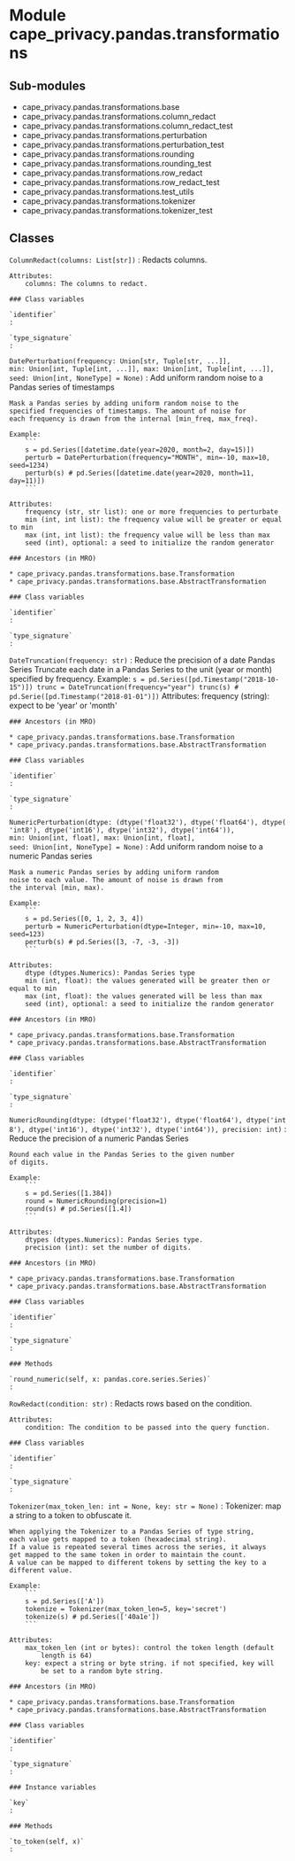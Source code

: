 Module cape_privacy.pandas.transformations
==========================================

Sub-modules
-----------
* cape_privacy.pandas.transformations.base
* cape_privacy.pandas.transformations.column_redact
* cape_privacy.pandas.transformations.column_redact_test
* cape_privacy.pandas.transformations.perturbation
* cape_privacy.pandas.transformations.perturbation_test
* cape_privacy.pandas.transformations.rounding
* cape_privacy.pandas.transformations.rounding_test
* cape_privacy.pandas.transformations.row_redact
* cape_privacy.pandas.transformations.row_redact_test
* cape_privacy.pandas.transformations.test_utils
* cape_privacy.pandas.transformations.tokenizer
* cape_privacy.pandas.transformations.tokenizer_test

Classes
-------

`ColumnRedact(columns: List[str])`
:   Redacts columns.
    
    Attributes:
        columns: The columns to redact.

    ### Class variables

    `identifier`
    :

    `type_signature`
    :

`DatePerturbation(frequency: Union[str, Tuple[str, ...]], min: Union[int, Tuple[int, ...]], max: Union[int, Tuple[int, ...]], seed: Union[int, NoneType] = None)`
:   Add uniform random noise to a Pandas series of timestamps
    
    Mask a Pandas series by adding uniform random noise to the
    specified frequencies of timestamps. The amount of noise for
    each frequency is drawn from the internal [min_freq, max_freq).
    
    Example:
        ```
        s = pd.Series([datetime.date(year=2020, month=2, day=15)])
        perturb = DatePerturbation(frequency="MONTH", min=-10, max=10, seed=1234)
        perturb(s) # pd.Series([datetime.date(year=2020, month=11, day=11)])
        ```
    
    Attributes:
        frequency (str, str list): one or more frequencies to perturbate
        min (int, int list): the frequency value will be greater or equal to min
        max (int, int list): the frequency value will be less than max
        seed (int), optional: a seed to initialize the random generator

    ### Ancestors (in MRO)

    * cape_privacy.pandas.transformations.base.Transformation
    * cape_privacy.pandas.transformations.base.AbstractTransformation

    ### Class variables

    `identifier`
    :

    `type_signature`
    :

`DateTruncation(frequency: str)`
:   Reduce the precision of a date Pandas Series
    Truncate each date in a Pandas Series to the unit (year
    or month) specified by frequency.
    Example:
        ```
        s = pd.Series([pd.Timestamp("2018-10-15")])
        trunc = DateTruncation(frequency="year")
        trunc(s) # pd.Serie([pd.Timestamp("2018-01-01")])
        ```
    Attributes:
        frequency (string): expect to be 'year' or 'month'

    ### Ancestors (in MRO)

    * cape_privacy.pandas.transformations.base.Transformation
    * cape_privacy.pandas.transformations.base.AbstractTransformation

    ### Class variables

    `identifier`
    :

    `type_signature`
    :

`NumericPerturbation(dtype: (dtype('float32'), dtype('float64'), dtype('int8'), dtype('int16'), dtype('int32'), dtype('int64')), min: Union[int, float], max: Union[int, float], seed: Union[int, NoneType] = None)`
:   Add uniform random noise to a numeric Pandas series
    
    Mask a numeric Pandas series by adding uniform random
    noise to each value. The amount of noise is drawn from
    the interval [min, max).
    
    Example:
        ```
        s = pd.Series([0, 1, 2, 3, 4])
        perturb = NumericPerturbation(dtype=Integer, min=-10, max=10, seed=123)
        perturb(s) # pd.Series([3, -7, -3, -3])
        ```
    
    Attributes:
        dtype (dtypes.Numerics): Pandas Series type
        min (int, float): the values generated will be greater then or equal to min
        max (int, float): the values generated will be less than max
        seed (int), optional: a seed to initialize the random generator

    ### Ancestors (in MRO)

    * cape_privacy.pandas.transformations.base.Transformation
    * cape_privacy.pandas.transformations.base.AbstractTransformation

    ### Class variables

    `identifier`
    :

    `type_signature`
    :

`NumericRounding(dtype: (dtype('float32'), dtype('float64'), dtype('int8'), dtype('int16'), dtype('int32'), dtype('int64')), precision: int)`
:   Reduce the precision of a numeric Pandas Series
    
    Round each value in the Pandas Series to the given number
    of digits.
    
    Example:
        ```
        s = pd.Series([1.384])
        round = NumericRounding(precision=1)
        round(s) # pd.Series([1.4])
        ```
    
    Attributes:
        dtypes (dtypes.Numerics): Pandas Series type.
        precision (int): set the number of digits.

    ### Ancestors (in MRO)

    * cape_privacy.pandas.transformations.base.Transformation
    * cape_privacy.pandas.transformations.base.AbstractTransformation

    ### Class variables

    `identifier`
    :

    `type_signature`
    :

    ### Methods

    `round_numeric(self, x: pandas.core.series.Series)`
    :

`RowRedact(condition: str)`
:   Redacts rows based on the condition.
    
    Attributes:
        condition: The condition to be passed into the query function.

    ### Class variables

    `identifier`
    :

    `type_signature`
    :

`Tokenizer(max_token_len: int = None, key: str = None)`
:   Tokenizer: map a string to a token to obfuscate it.
    
    When applying the Tokenizer to a Pandas Series of type string,
    each value gets mapped to a token (hexadecimal string).
    If a value is repeated several times across the series, it always
    get mapped to the same token in order to maintain the count.
    A value can be mapped to different tokens by setting the key to a
    different value.
    
    Example:
        ```
        s = pd.Series(['A'])
        tokenize = Tokenizer(max_token_len=5, key='secret')
        tokenize(s) # pd.Series(['40a1e'])
        ```
    
    Attributes:
        max_token_len (int or bytes): control the token length (default
            length is 64)
        key: expect a string or byte string. if not specified, key will
            be set to a random byte string.

    ### Ancestors (in MRO)

    * cape_privacy.pandas.transformations.base.Transformation
    * cape_privacy.pandas.transformations.base.AbstractTransformation

    ### Class variables

    `identifier`
    :

    `type_signature`
    :

    ### Instance variables

    `key`
    :

    ### Methods

    `to_token(self, x)`
    :